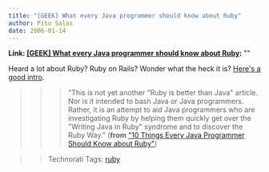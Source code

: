 ```yaml
---
title: "[GEEK] What every Java programmer should know about Ruby"
author: Pito Salas
date: 2006-01-14
---
```


**Link: [[GEEK] What every Java programmer should know about Ruby](None):** ""

Heard a lot about Ruby? Ruby on Rails? Wonder what the heck it is? [Here's a
good intro](<http://onestepback.org/articles/10things/index.html>).

>>

>>> "This is not yet another "Ruby is better than Java" article. Nor is it
intended to bash Java or Java programmers. Rather, it is an attempt to aid
Java programmers who are investigating Ruby by helping them quickly get over
the "Writing Java in Ruby" syndrome and to discover the Ruby Way." (**from**
["10 Things Every Java Programmer Should Know about
Ruby"](<http://onestepback.org/articles/10things/index.html>))

>>

>> Technorati Tags: [ruby](<http://www.technorati.com/tag/ruby>)


